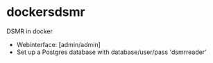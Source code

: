 # dockersdsmr
DSMR in docker

- Webinterface: [admin/admin]
- Set up a Postgres database with database/user/pass 'dsmrreader'

